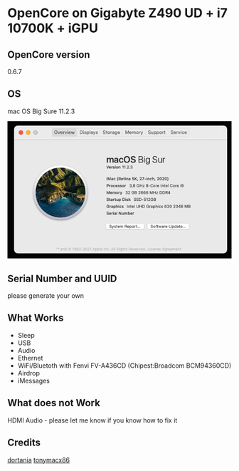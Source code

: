 # OpenCore on Gigabyte Z490 UD + i7 10700K + iGPU


## OpenCore version

0.6.7


## OS

mac OS Big Sure 11.2.3

<img src=https://github.com/tiny0little/Gigabyte-Z490-UD-OC/blob/main/images/001.png>


## Serial Number and UUID

please generate your own 

 
## What Works

- Sleep
- USB
- Audio
- Ethernet
- WiFi/Bluetoth with Fenvi FV-A436CD (Chipest:Broadcom BCM94360CD)
- Airdrop
- iMessages


## What does not Work

HDMI Audio - please let me know if you know how to fix it


## Credits

<a href=https://github.com/dortania>dortania</a>
<a href=https://www.tonymacx86.com/>tonymacx86</a>

